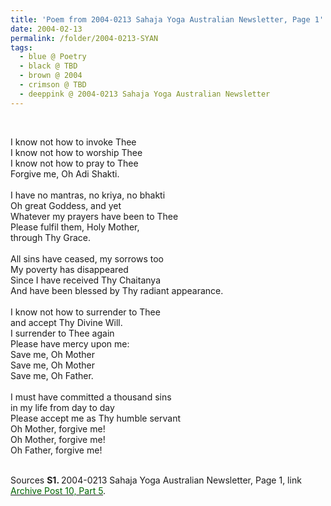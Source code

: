 ```yaml
---
title: 'Poem from 2004-0213 Sahaja Yoga Australian Newsletter, Page 1'
date: 2004-02-13
permalink: /folder/2004-0213-SYAN
tags:
  - blue @ Poetry
  - black @ TBD
  - brown @ 2004
  - crimson @ TBD
  - deeppink @ 2004-0213 Sahaja Yoga Australian Newsletter
---
```


<br>

<p>
I know not how to invoke Thee<br>
I know not how to worship Thee<br>
I know not how to pray to Thee<br>
Forgive me, Oh Adi Shakti.<br>
<br>
I have no mantras, no kriya, no bhakti<br>
Oh great Goddess, and yet<br>
Whatever my prayers have been to Thee<br>
Please fulfil them, Holy Mother,<br>
through Thy Grace.<br>
<br>
All sins have ceased, my sorrows too<br>
My poverty has disappeared<br>
Since I have received Thy Chaitanya<br>
And have been blessed by Thy radiant appearance.<br>
<br>
I know not how to surrender to Thee<br>
and accept Thy Divine Will.<br>
I surrender to Thee again<br>
Please have mercy upon me:<br>
Save me, Oh Mother<br>
Save me, Oh Mother<br>
Save me, Oh Father.<br>
<br>
I must have committed a thousand sins<br>
in my life from day to day<br>
Please accept me as Thy humble servant<br>
Oh Mother, forgive me!<br>
Oh Mother, forgive me!<br>
Oh Father, forgive me!<br>
</p>

<br>

<wave-list>
<list-title color="DarkSeaGreen" width="55">Sources</list-title>
  <list-item color="BlanchedAlmond"  width="280"><b>S1. </b> 2004-0213 Sahaja Yoga Australian Newsletter, Page 1, link </font> <a href="https://seven-teams.github.io/archives/2023/0706-a"><font color="DarkGreen">Archive Post 10, Part 5</font></a>.</list-item>
</wave-list>